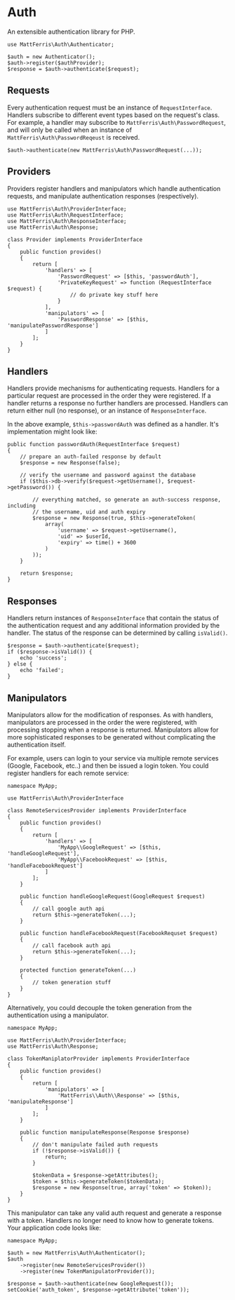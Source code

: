 Auth
====

An extensible authentication library for PHP.

    use MattFerris\Auth\Authenticator;

    $auth = new Authenticator();
    $auth->register($authProvider);
    $response = $auth->authenticate($request);

Requests
--------

Every authentication request must be an instance of `RequestInterface`. Handlers subscribe to different event types based on the request's class. For example, a handler may subscribe to `MattFerris\Auth\PasswordRequest`, and will only be called when an instance of `MattFerris\Auth\PasswordReqeust` is received.

    $auth->authenticate(new MattFerris\Auth\PasswordRequest(...));

Providers
---------

Providers register handlers and manipulators which handle authentication requests, and manipulate authentication responses (respectively).

    use MattFerris\Auth\ProviderInterface;
    use MattFerris\Auth\RequestInterface;
    use MattFerris\Auth\ResponseInterface;
    use MattFerris\Auth\Response;

    class Provider implements ProviderInterface
    {
        public function provides()
        {
            return [
                'handlers' => [
                    'PasswordRequest' => [$this, 'passwordAuth'],
                    'PrivateKeyRequest' => function (RequestInterface $request) {
                        // do private key stuff here
                    }
                ],
                'manipulators' => [
                    'PasswordResponse' => [$this, 'manipulatePasswordResponse']
                ]
            ];
        }
    }

Handlers
--------

Handlers provide mechanisms for authenticating requests. Handlers for a particular request are processed in the order they were registered. If a handler returns a response no further handlers are processed. Handlers can return either null (no response), or an instance of `ResponseInterface`.

In the above example, `$this->passwordAuth` was defined as a handler. It's implementation might look like:

    public function passwordAuth(RequestInterface $request)
    {
        // prepare an auth-failed response by default
        $response = new Response(false);

        // verify the username and password against the database
        if ($this->db->verify($request->getUsername(), $request->getPassword()) {

            // everything matched, so generate an auth-success response, including
            // the username, uid and auth expiry
            $response = new Response(true, $this->generateToken(
                array(
                    'username' => $request->getUsername(),
                    'uid' => $userId,
                    'expiry' => time() + 3600
                )
            ));
        }

        return $response;
    }

Responses
---------

Handlers return instances of `ResponseInterface` that contain the status of the authentication request and any additional information provided by the handler. The status of the response can be determined by calling `isValid()`.

    $response = $auth->authenticate($request);
    if ($response->isValid()) {
        echo 'success';
    } else {
        echo 'failed';
    }

Manipulators
------------

Manipulators allow for the modification of responses. As with handlers, manipulators are processed in the order the were registered, with processing stopping when a response is returned. Manipulators allow for more sophisticated responses to be generated without complicating the authentication itself.

For example, users can login to your service via multiple remote services (Google, Facebook, etc..) and then be issued a login token. You could register handlers for each remote service:

    namespace MyApp;

    use MattFerris\Auth\ProviderInterface

    class RemoteServicesProvider implements ProviderInterface
    {
        public function provides()
        {
            return [
                'handlers' => [
                    'MyApp\\GoogleRequest' => [$this, 'handleGoogleRequest'],
                    'MyApp\\FacebookRequest' => [$this, 'handleFacebookRequest']
                ]
            ];
        }

        public function handleGoogleRequest(GoogleRequest $request)
        {
            // call google auth api
            return $this->generateToken(...);
        }

        public function handleFacebookRequest(FacebookRequset $request)
        {
            // call facebook auth api
            return $this->generateToken(...);
        }

        protected function generateToken(...)
        {
            // token generation stuff
        }
    }

Alternatively, you could decouple the token generation from the authentication using a manipulator.

    namespace MyApp;

    use MattFerris\Auth\ProviderInterface;
    use MattFerris\Auth\Response;

    class TokenManiplatorProvider implements ProviderInterface
    {
        public function provides()
        {
            return [
                'manipulators' => [
                    'MattFerris\\Auth\\Response' => [$this, 'manipulateResponse']
                ]
            ];
        }

        public function manipulateResponse(Response $response)
        {
            // don't manipulate failed auth requests
            if (!$response->isValid()) {
                return;
            }

            $tokenData = $response->getAttributes();
            $token = $this->generateToken($tokenData);
            $response = new Response(true, array('token' => $token));
        }
    }

This manipulator can take any valid auth request and generate a response with a token. Handlers no longer need to know how to generate tokens. Your application code looks like:

    namespace MyApp;

    $auth = new MattFerris\Auth\Authenticator();
    $auth
        ->register(new RemoteServicesProvider())
        ->register(new TokenManipulatorProvider());

    $response = $auth->authenticate(new GoogleRequest());
    setCookie('auth_token', $response->getAttribute('token'));
